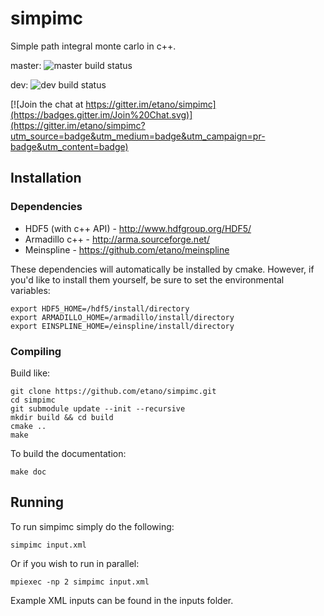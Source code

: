 # simpimc

Simple path integral monte carlo in c++.

master: ![master build status](https://travis-ci.org/etano/simpimc.svg?branch=master)

dev: ![dev build status](https://travis-ci.org/etano/simpimc.svg?branch=dev)

[![Join the chat at https://gitter.im/etano/simpimc](https://badges.gitter.im/Join%20Chat.svg)](https://gitter.im/etano/simpimc?utm_source=badge&utm_medium=badge&utm_campaign=pr-badge&utm_content=badge)

## Installation

### Dependencies

* HDF5 (with c++ API) - http://www.hdfgroup.org/HDF5/
* Armadillo c++ - http://arma.sourceforge.net/
* Meinspline - https://github.com/etano/meinspline

These dependencies will automatically be installed by cmake. However, if you'd like to install them yourself, be sure to set the environmental variables:

    export HDF5_HOME=/hdf5/install/directory
    export ARMADILLO_HOME=/armadillo/install/directory
    export EINSPLINE_HOME=/einspline/install/directory
    
### Compiling

Build like:

    git clone https://github.com/etano/simpimc.git
    cd simpimc
    git submodule update --init --recursive
    mkdir build && cd build
    cmake ..
    make

To build the documentation:

    make doc

## Running

To run simpimc simply do the following:

    simpimc input.xml
    
Or if you wish to run in parallel:

    mpiexec -np 2 simpimc input.xml
    
Example XML inputs can be found in the inputs folder.
